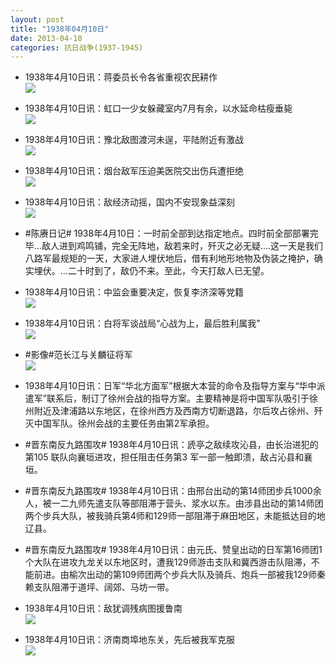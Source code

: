 ```yaml
---
layout: post
title: "1938年04月10日"
date: 2013-04-10
categories: 抗日战争(1937-1945)
---
```


<meta name="referrer" content="no-referrer" />

- 1938年4月10日讯：蒋委员长令各省重视农民耕作 <br/><img src="https://ww1.sinaimg.cn/large/aca367d8jw1e3kx80cg2xj.jpg" />

- 1938年4月10日讯：虹口一少女躲藏室内7月有余，以水延命枯瘦垂毙 <br/><img src="https://ww1.sinaimg.cn/large/aca367d8jw1e3kvhfp6isj.jpg" />

- 1938年4月10日讯：豫北敌图渡河未逞，平陆附近有激战 <br/><img src="https://ww1.sinaimg.cn/large/aca367d8jw1e3ktqwzlgmj.jpg" />

- 1938年4月10日讯：烟台敌军压迫美医院交出伤兵遭拒绝 <br/><img src="https://ww4.sinaimg.cn/large/aca367d8jw1e3ks0j0q57j.jpg" />

- 1938年4月10日讯：敌经济动摇，国内不安现象益深刻 <br/><img src="https://ww4.sinaimg.cn/large/aca367d8jw1e3kqa2sklnj.jpg" />

- #陈赓日记# 1938年4月10日：一时前全部到达指定地点。四时前全部部署完毕...敌人进到鸡鸣铺，完全无阵地，敌若来时，歼灭之必无疑....这一天是我们八路军最规矩的一天，大家进人埋伏地后，借有利地形地物及伪装之掩护，确实埋伏。...二十时到了，敌仍不来。至此，今天打敌人已无望。 

- 1938年4月10日讯：中监会重要决定，恢复李济深等党籍 <br/><img src="https://ww2.sinaimg.cn/large/aca367d8jw1e3kfvjruakj.jpg" />

- 1938年4月10日讯：白将军谈战局“心战为上，最后胜利属我” <br/><img src="https://ww2.sinaimg.cn/large/aca367d8jw1e3ke57ge3jj.jpg" />

- #影像#范长江与关麟征将军 <br/><img src="https://ww2.sinaimg.cn/large/aca367d8jw1e3kdfegshhj.jpg" />

- 1938年4月10日讯：日军“华北方面军”根据大本营的命令及指导方案与“华中派遣军”联系后，制订了徐州会战的指导方案。主要精神是将中国军队吸引于徐州附近及津浦路以东地区，在徐州西方及西南方切断退路，尔后攻占徐州、歼灭中国军队。徐州会战的主要任务由第2军承担。 

- #晋东南反九路围攻# 1938年4月10日讯：虒亭之敌续攻沁县，由长治进犯的第105 联队向襄垣进攻，担任阻击任务第3 军一部一触即溃，敌占沁县和襄垣。 

- #晋东南反九路围攻# 1938年4月10日讯：由邢台出动的第14师团步兵1000余人，被一二九师先遣支队等部阻滞于营头、浆水以东。由涉县出动的第14师团两个步兵大队，被我骑兵第4师和129师一部阻滞于麻田地区，未能抵达目的地辽县。 

- #晋东南反九路围攻# 1938年4月10日讯：由元氏、赞皇出动的日军第16师团1个大队在进攻九龙关以东地区时，遭我129师游击支队和冀西游击队阻滞，不能前进。由榆次出动的第109师团两个步兵大队及骑兵、炮兵一部被我129师秦赖支队阻滞于道坪、阔郊、马坊一带。 

- 1938年4月10日讯：敌犹调残病图援鲁南 <br/><img src="https://ww3.sinaimg.cn/large/aca367d8jw1e3k77h8zalj.jpg" />

- 1938年4月10日讯：济南商埠地东关，先后被我军克服 <br/><img src="https://ww2.sinaimg.cn/large/aca367d8jw1e3k5gzmm2aj.jpg" />

